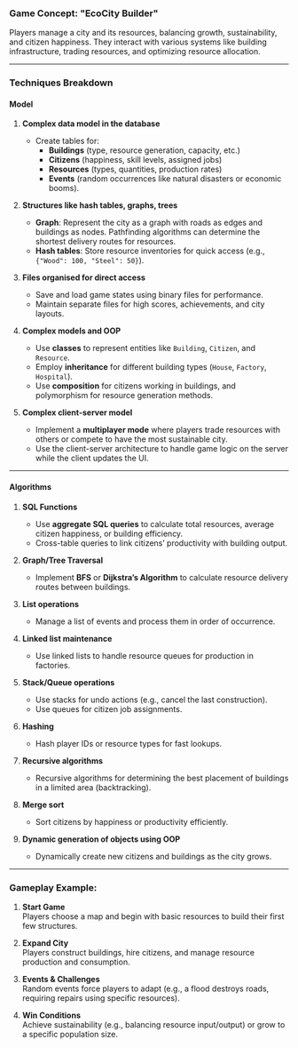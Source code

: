 ### Game Concept: **"EcoCity Builder"**

Players manage a city and its resources, balancing growth, sustainability, and citizen happiness. They interact with various systems like building infrastructure, trading resources, and optimizing resource allocation.

---

### Techniques Breakdown

#### **Model**

1. **Complex data model in the database**
    
    - Create tables for:
        - **Buildings** (type, resource generation, capacity, etc.)
        - **Citizens** (happiness, skill levels, assigned jobs)
        - **Resources** (types, quantities, production rates)
        - **Events** (random occurrences like natural disasters or economic booms).
2. **Structures like hash tables, graphs, trees**
    
    - **Graph**: Represent the city as a graph with roads as edges and buildings as nodes. Pathfinding algorithms can determine the shortest delivery routes for resources.
    - **Hash tables**: Store resource inventories for quick access (e.g., `{"Wood": 100, "Steel": 50}`).
3. **Files organised for direct access**
    
    - Save and load game states using binary files for performance.
    - Maintain separate files for high scores, achievements, and city layouts.
4. **Complex models and OOP**
    
    - Use **classes** to represent entities like `Building`, `Citizen`, and `Resource`.
    - Employ **inheritance** for different building types (`House`, `Factory`, `Hospital`).
    - Use **composition** for citizens working in buildings, and polymorphism for resource generation methods.
5. **Complex client-server model**
    
    - Implement a **multiplayer mode** where players trade resources with others or compete to have the most sustainable city.
    - Use the client-server architecture to handle game logic on the server while the client updates the UI.

---

#### **Algorithms**

1. **SQL Functions**
    
    - Use **aggregate SQL queries** to calculate total resources, average citizen happiness, or building efficiency.
    - Cross-table queries to link citizens’ productivity with building output.
2. **Graph/Tree Traversal**
    
    - Implement **BFS** or **Dijkstra’s Algorithm** to calculate resource delivery routes between buildings.
3. **List operations**
    
    - Manage a list of events and process them in order of occurrence.
4. **Linked list maintenance**
    
    - Use linked lists to handle resource queues for production in factories.
5. **Stack/Queue operations**
    
    - Use stacks for undo actions (e.g., cancel the last construction).
    - Use queues for citizen job assignments.
6. **Hashing**
    
    - Hash player IDs or resource types for fast lookups.
7. **Recursive algorithms**
    
    - Recursive algorithms for determining the best placement of buildings in a limited area (backtracking).
8. **Merge sort**
    
    - Sort citizens by happiness or productivity efficiently.
9. **Dynamic generation of objects using OOP**
    
    - Dynamically create new citizens and buildings as the city grows.

---

### Gameplay Example:

1. **Start Game**  
    Players choose a map and begin with basic resources to build their first few structures.
    
2. **Expand City**  
    Players construct buildings, hire citizens, and manage resource production and consumption.
    
3. **Events & Challenges**  
    Random events force players to adapt (e.g., a flood destroys roads, requiring repairs using specific resources).
    
4. **Win Conditions**  
    Achieve sustainability (e.g., balancing resource input/output) or grow to a specific population size.